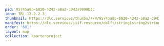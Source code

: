 ```yaml
---
pid: 95745a9b-b820-4242-a8a2-c943a9998b3c
idno: TRL-12.2.2.3
thumbnail: https://dlc.services/thumbs/7/4/95745a9b-b820-4242-a8a2-c943a9998b3c/full/400,339/0/default.jpg
manifest: https://dlc.services/iiif-resource/delft/string1string2string3/kaartenproject-2007/TRL-12.2.2.3
order: '681'
layout: map
collection: kaartenproject
---
```

